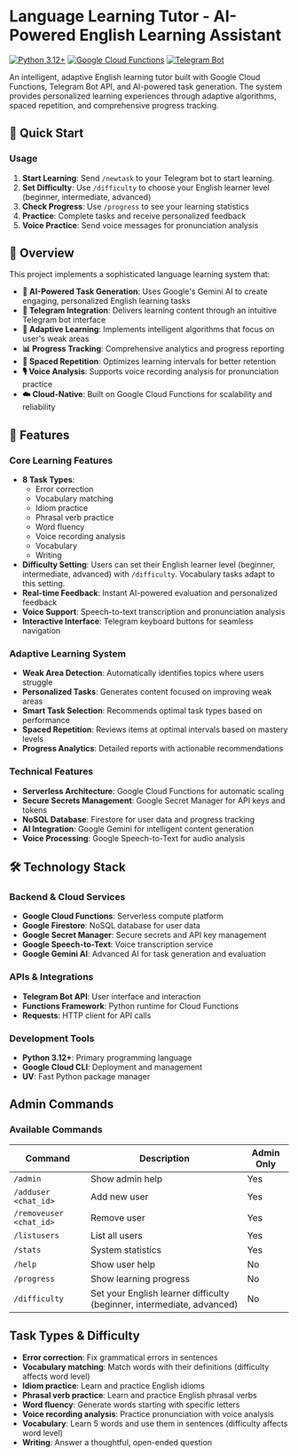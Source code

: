 # Language Learning Tutor - AI-Powered English Learning Assistant

[![Python 3.12+](https://img.shields.io/badge/python-3.12+-blue.svg)](https://www.python.org/downloads/)
[![Google Cloud Functions](https://img.shields.io/badge/Google%20Cloud-Functions-orange.svg)](https://cloud.google.com/functions)
[![Telegram Bot](https://img.shields.io/badge/Telegram-Bot-blue.svg)](https://core.telegram.org/bots)

An intelligent, adaptive English learning tutor built with Google Cloud Functions, Telegram Bot API, and AI-powered task generation. The system provides personalized learning experiences through adaptive algorithms, spaced repetition, and comprehensive progress tracking.

## 🚀 Quick Start

### Usage

1. **Start Learning**: Send `/newtask` to your Telegram bot to start learning.  
2. **Set Difficulty**: Use `/difficulty` to choose your English learner level (beginner, intermediate, advanced)
3. **Check Progress**: Use `/progress` to see your learning statistics
4. **Practice**: Complete tasks and receive personalized feedback
5. **Voice Practice**: Send voice messages for pronunciation analysis

## 🎯 Overview

This project implements a sophisticated language learning system that:

- **🤖 AI-Powered Task Generation**: Uses Google's Gemini AI to create engaging, personalized English learning tasks
- **📱 Telegram Integration**: Delivers learning content through an intuitive Telegram bot interface
- **🧠 Adaptive Learning**: Implements intelligent algorithms that focus on user's weak areas
- **📊 Progress Tracking**: Comprehensive analytics and progress reporting
- **🔄 Spaced Repetition**: Optimizes learning intervals for better retention
- **🎙️ Voice Analysis**: Supports voice recording analysis for pronunciation practice
- **☁️ Cloud-Native**: Built on Google Cloud Functions for scalability and reliability

## 🚀 Features

### Core Learning Features
- **8 Task Types**:
  - Error correction
  - Vocabulary matching
  - Idiom practice
  - Phrasal verb practice
  - Word fluency
  - Voice recording analysis
  - Vocabulary
  - Writing
- **Difficulty Setting**: Users can set their English learner level (beginner, intermediate, advanced) with `/difficulty`. Vocabulary tasks adapt to this setting.
- **Real-time Feedback**: Instant AI-powered evaluation and personalized feedback
- **Voice Support**: Speech-to-text transcription and pronunciation analysis
- **Interactive Interface**: Telegram keyboard buttons for seamless navigation

### Adaptive Learning System
- **Weak Area Detection**: Automatically identifies topics where users struggle
- **Personalized Tasks**: Generates content focused on improving weak areas
- **Smart Task Selection**: Recommends optimal task types based on performance
- **Spaced Repetition**: Reviews items at optimal intervals based on mastery levels
- **Progress Analytics**: Detailed reports with actionable recommendations

### Technical Features
- **Serverless Architecture**: Google Cloud Functions for automatic scaling
- **Secure Secrets Management**: Google Secret Manager for API keys and tokens
- **NoSQL Database**: Firestore for user data and progress tracking
- **AI Integration**: Google Gemini for intelligent content generation
- **Voice Processing**: Google Speech-to-Text for audio analysis

## 🛠️ Technology Stack

### Backend & Cloud Services
- **Google Cloud Functions**: Serverless compute platform
- **Google Firestore**: NoSQL database for user data
- **Google Secret Manager**: Secure secrets and API key management
- **Google Speech-to-Text**: Voice transcription service
- **Google Gemini AI**: Advanced AI for task generation and evaluation

### APIs & Integrations
- **Telegram Bot API**: User interface and interaction
- **Functions Framework**: Python runtime for Cloud Functions
- **Requests**: HTTP client for API calls

### Development Tools
- **Python 3.12+**: Primary programming language
- **Google Cloud CLI**: Deployment and management
- **UV**: Fast Python package manager

## Admin Commands

### Available Commands

| Command | Description | Admin Only |
|---------|-------------|------------|
| `/admin` | Show admin help | Yes |
| `/adduser <chat_id>` | Add new user | Yes |
| `/removeuser <chat_id>` | Remove user | Yes |
| `/listusers` | List all users | Yes |
| `/stats` | System statistics | Yes |
| `/help` | Show user help | No |
| `/progress` | Show learning progress | No |
| `/difficulty` | Set your English learner difficulty (beginner, intermediate, advanced) | No |

## Task Types & Difficulty

- **Error correction**: Fix grammatical errors in sentences
- **Vocabulary matching**: Match words with their definitions (difficulty affects word level)
- **Idiom practice**: Learn and practice English idioms
- **Phrasal verb practice**: Learn and practice English phrasal verbs
- **Word fluency**: Generate words starting with specific letters
- **Voice recording analysis**: Practice pronunciation with voice analysis
- **Vocabulary**: Learn 5 words and use them in sentences (difficulty affects word level)
- **Writing**: Answer a thoughtful, open-ended question
